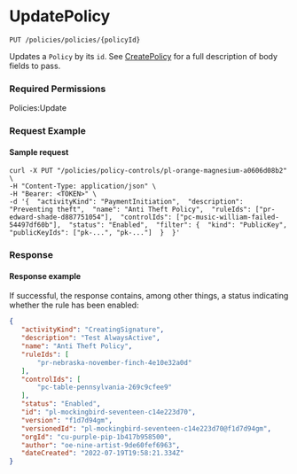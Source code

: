 # UpdatePolicy

`PUT /policies/policies/{policyId}`

Updates a `Policy` by its `id`.  See [CreatePolicy](createpolicy.md) for a full description of body fields to pass.&#x20;

### Required Permissions <a href="#scopes" id="scopes"></a>

Policies:Update

### Request Example <a href="#request-example.1" id="request-example.1"></a>

#### Sample request <a href="#sample-request" id="sample-request"></a>

```shell
curl -X PUT "/policies/policy-controls/pl-orange-magnesium-a0606d08b2" \
-H "Content-Type: application/json" \
-H "Bearer: <TOKEN>" \
-d '{  "activityKind": "PaymentInitiation",  "description": "Preventing theft",  "name": "Anti Theft Policy",  "ruleIds": ["pr-edward-shade-d887751054"],  "controlIds": ["pc-music-william-failed-54497df60b"],  "status": "Enabled",  "filter": {  "kind": "PublicKey",  "publicKeyIds": ["pk-...", "pk-..."]  }  }'

```

### Response <a href="#response" id="response"></a>

#### Response example <a href="#response-example" id="response-example"></a>

If successful, the response contains, among other things, a status indicating whether the rule has been enabled:

```json
{
   "activityKind": "CreatingSignature",
   "description": "Test AlwaysActive",
   "name": "Anti Theft Policy",
   "ruleIds": [
       "pr-nebraska-november-finch-4e10e32a0d"
   ],
   "controlIds": [
       "pc-table-pennsylvania-269c9cfee9"
   ],
   "status": "Enabled",
   "id": "pl-mockingbird-seventeen-c14e223d70",
   "version": "f1d7d94gm",
   "versionedId": "pl-mockingbird-seventeen-c14e223d70@f1d7d94gm",
   "orgId": "cu-purple-pip-1b417b958500",
   "author": "oe-nine-artist-9de60fef6963",
   "dateCreated": "2022-07-19T19:58:21.334Z"
}

```

